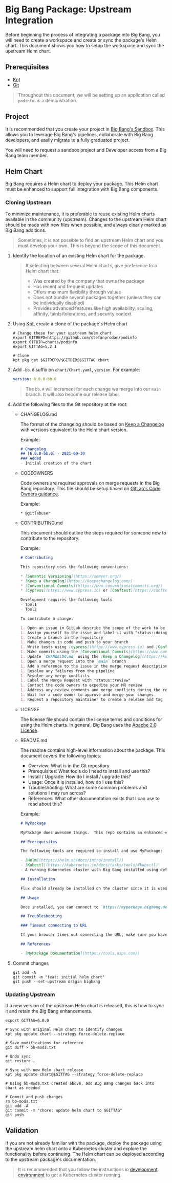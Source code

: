# Big Bang Package: Upstream Integration

Before beginning the process of integrating a package into Big Bang, you will need to create a workspace and create or sync the package's Helm chart.  This document shows you how to setup the workspace and sync the upstream Helm chart.

## Prerequisites

- [Kpt](https://googlecontainertools.github.io/kpt/installation/)
- [Git](https://git-scm.com/book/en/v2/Getting-Started-Installing-Git)

> Throughout this document, we will be setting up an application called `podinfo` as a demonstration.

## Project

It is recommended that you create your project in [Big Bang's Sandbox](https://repo1.dso.mil/platform-one/big-bang/apps/sandbox).  This allows you to leverage Big Bang's pipelines, collaborate with Big Bang developers, and easily migrate to a fully graduated project.

You will need to request a sandbox project and Developer access from a Big Bang team member.

## Helm Chart

Big Bang requires a Helm chart to deploy your package.  This Helm chart must be enhanced to support full integration with Big Bang components.

### Cloning Upstream

To minimize maintenance, it is preferable to reuse existing Helm charts available in the community (upstream).  Changes to the upstream Helm chart should be made with new files when possible, and always clearly marked as Big Bang additions.

> Sometimes, it is not possible to find an upstream Helm chart and you must develop your own.  This is beyond the scope of this document.

1. Identify the location of an existing Helm chart for the package.

   > If selecting between several Helm charts, give preference to a Helm chart that:
   >
   > - Was created by the company that owns the package
   > - Has recent and frequent updates
   > - Offers maximum flexibility through values
   > - Does not bundle several packages together (unless they can be individually disabled)
   > - Provides advanced features like high availability, scaling, affinity, taints/tolerations, and security context

1. Using [Kpt](https://googlecontainertools.github.io/kpt/installation/), create a clone of the package's Helm chart

   ```shell
   # Change these for your upstream helm chart
   export GITREPO=https://github.com/stefanprodan/podinfo
   export GITDIR=charts/podinfo
   export GITTAG=5.2.1

   # Clone
   kpt pkg get $GITREPO/$GITDIR@$GITTAG chart
   ```

1. Add `-bb.0` suffix on `chart/Chart.yaml`, `version`.  For example:

   ```yaml
   version: 6.0.0-bb.0
   ```

   > The `bb.#` will increment for each change we merge into our `main` branch.  It will also become our release label.

1. Add the following files to the Git repository at the root:

   - CHANGELOG.md

      The format of the changelog should be based on [Keep a Changelog](https://keepachangelog.com/en/1.0.0/) with versions equivalent to the Helm chart version.

      Example:

      ```markdown
      # Changelog
      ## [6.0.0-bb.0] - 2021-09-30
      ### Added
      - Initial creation of the chart
      ```

   - CODEOWNERS

      Code owners are required approvals on merge requests in the Big Bang repository.  This file should be setup based on [GitLab's Code Owners guidance](https://docs.gitlab.com/ee/user/project/code_owners.html).

      Example:

      ```text
      * @gitlabuser
      ```

   - CONTRIBUTING.md

      This document should outline the steps required for someone new to contribute to the repository.

      Example:

      ```markdown
      # Contributing

      This repository uses the following conventions:

      * [Semantic Versioning](https://semver.org/)
      * [Keep a Changelog](https://keepachangelog.com/)
      * [Conventional Commits](https://www.conventionalcommits.org/)
      * [Cypress](https://www.cypress.io) or [Conftest](https://conftest.dev) for testing

      Development requires the following tools
      - Tool1
      - Tool2

      To contribute a change:

      1. Open an issue in GitLab describe the scope of the work to be done
      1. Assign yourself to the issue and label it with "status::doing"
      1. Create a branch in the repository
      1. Make changes in code and push to your branch
      1. Write tests using [cypress](https://www.cypress.io) and [Conftest](https://conftest.dev)
      1. Make commits using the [Conventional Commits](https://www.conventionalcommits.org/) format
      1. Update `CHANGELOG.md` using the [Keep a Changelog](https://keepachangelog.com)
      1. Open a merge request into the `main` branch
      1. Add a reference to the issue in the merge request description
      1. Resolve any failures from the pipeline
      1. Resolve any merge conflicts
      1. Label the Merge Request with "status::review"
      1. Contact the code owners to expedite your MR review
      1. Address any review comments and merge conflicts during the review process.
      1. Wait for a code owner to approve and merge your changes
      1. Request a repository maintainer to create a release and tag
      ```

   - LICENSE

      The license file should contain the license terms and conditions for using the Helm charts.  In general, Big Bang uses the [Apache 2.0 License](https://www.apache.org/licenses/LICENSE-2.0).

   - README.md

      The readme contains high-level information about the package.  This document covers the following topics:

      - Overview: What is in the Git repository
      - Prerequisites: What tools do I need to install and use this?
      - Install / Upgrade: How do I install / upgrade this?
      - Usage: Once it is installed, how do I use this?
      - Troubleshooting: What are some common problems and solutions I may run across?
      - References: What other documentation exists that I can use to read about this?

      Example:

      ```markdown
      # MyPackage

      MyPackage does awesome things.  This repo contains an enhanced version of the [Helm charts for MyPackage](https://github.com/helm/charts) that is fully compatible with [Big Bang](https://repo1.dso.mil/platform-one/big-bang/bigbang).

      ## Prerequisites

      The following tools are required to install and use MyPackage:

      - [Helm](https://helm.sh/docs/intro/install/)
      - [Kubectl](https://kubernetes.io/docs/tasks/tools/#kubectl)
      - A running Kubernetes cluster with Big Bang installed using default settings

      ## Installation

      Flux should already be installed on the cluster since it is used by Big Bang.  MyPackage can be installed or upgraded with Flux by running `helm upgrade -i -n bigbang ./flux`.

      ## Usage

      Once installed, you can connect to `https://mypackage.bigbang.dev` to login to MyPackage.

      ## Troubleshooting

      ### Timeout connecting to URL

      If your browser times out connecting the URL, make sure you have a valid TLS certificate installed in Big Bang.

      ## References

      - [MyPackage Documentation](https://tools.usps.com/)
      ```

1. Commit changes

   ```shell
   git add -A
   git commit -m "feat: initial helm chart"
   git push --set-upstream origin bigbang
   ```

### Updating Upstream

If a new version of the upstream Helm chart is released, this is how to sync it and retain the Big Bang enhancements.

```shell
export GITTAG=6.0.0

# Sync with original Helm chart to identify changes
kpt pkg update chart --strategy force-delete-replace

# Save modifications for reference
git diff > bb-mods.txt

# Undo sync
git restore .

# Sync with new Helm chart release
kpt pkg update chart@$GITTAG --strategy force-delete-replace

# Using bb-mods.txt created above, add Big Bang changes back into chart as needed

# Commit and push changes
rm bb-mods.txt
git add -A
git commit -m "chore: update helm chart to $GITTAG"
git push
```

## Validation

If you are not already familiar with the package, deploy the package using the upstream helm chart onto a Kubernetes cluster and explore the functionality before continuing.  The Helm chart can be deployed according to the upstream package's documentation.

 > It is recommended that you follow the instructions in [development environment](./development-environment.md) to get a Kubernetes cluster running.
